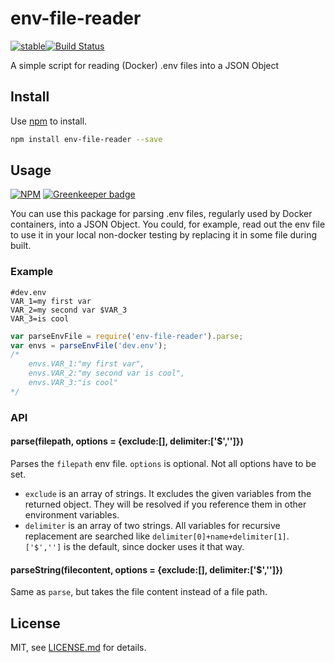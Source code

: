 # env-file-reader

[![stable](http://badges.github.io/stability-badges/dist/stable.svg)](http://github.com/badges/stability-badges)[![Build Status](https://travis-ci.com/awaigand/env-file-reader.svg?branch=master)](https://travis-ci.com/awaigand/env-file-reader)

A simple script for reading (Docker) .env files into a JSON Object 

## Install

Use [npm](https://npmjs.com/) to install.

```sh
npm install env-file-reader --save
```

## Usage

[![NPM](https://nodei.co/npm/env-file-reader.png)](https://www.npmjs.com/package/env-file-reader) [![Greenkeeper badge](https://badges.greenkeeper.io/awaigand/env-file-reader.svg)](https://greenkeeper.io/)

You can use this package for parsing .env files, regularly used by Docker containers, into a JSON Object. You could, for example, read out the env file to use it in your local non-docker testing by replacing it in some file during built.

### Example

```env
#dev.env
VAR_1=my first var
VAR_2=my second var $VAR_3
VAR_3=is cool
```

```js
var parseEnvFile = require('env-file-reader').parse;
var envs = parseEnvFile('dev.env');
/*
    envs.VAR_1:"my first var",
    envs.VAR_2:"my second var is cool",
    envs.VAR_3:"is cool"
*/
```

### API

#### parse(filepath, options = {exclude:[], delimiter:['$','']})

Parses the `filepath` env file. `options` is optional. Not all options have to be set. 
- `exclude` is an array of strings. It excludes the given variables from the returned object. They will be resolved if you reference them in other environment variables. 
- `delimiter` is an array of two strings. All variables for recursive replacement are searched like `delimiter[0]+name+delimiter[1]`. `['$','']` is the default, since docker uses it that way. 

#### parseString(filecontent, options = {exclude:[], delimiter:['$','']})
Same as `parse`, but takes the file content instead of a file path. 

## License

MIT, see [LICENSE.md](http://github.com/awaigand/env-file-reader/blob/master/LICENSE.md) for details.
